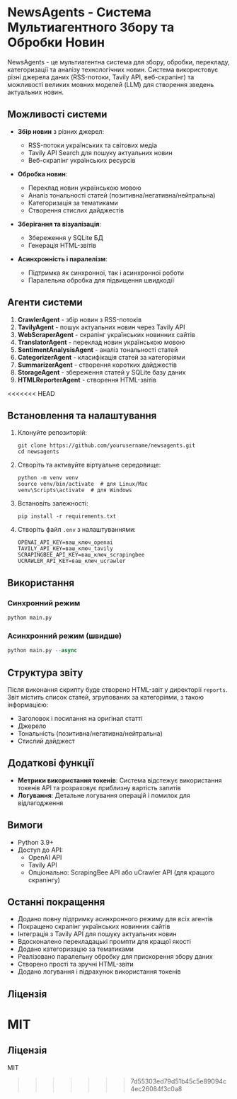 # NewsAgents - Система Мультиагентного Збору та Обробки Новин

NewsAgents - це мультиагентна система для збору, обробки, перекладу, категоризації та аналізу технологічних новин. 
Система використовує різні джерела даних (RSS-потоки, Tavily API, веб-скрапінг) та можливості великих мовних моделей (LLM) для створення зведень актуальних новин.

## Можливості системи

- **Збір новин** з різних джерел:
  - RSS-потоки українських та світових медіа
  - Tavily API Search для пошуку актуальних новин
  - Веб-скрапінг українських ресурсів

- **Обробка новин**:
  - Переклад новин українською мовою
  - Аналіз тональності статей (позитивна/негативна/нейтральна)
  - Категоризація за тематиками
  - Створення стислих дайджестів

- **Зберігання та візуалізація**:
  - Збереження у SQLite БД
  - Генерація HTML-звітів

- **Асинхронність і паралелізм**:
  - Підтримка як синхронної, так і асинхронної роботи
  - Паралельна обробка для підвищення швидкодії

## Агенти системи

1. **CrawlerAgent** - збір новин з RSS-потоків
2. **TavilyAgent** - пошук актуальних новин через Tavily API
3. **WebScraperAgent** - скрапінг українських новинних сайтів
4. **TranslatorAgent** - переклад новин українською мовою
5. **SentimentAnalysisAgent** - аналіз тональності статей
6. **CategorizerAgent** - класифікація статей за категоріями
7. **SummarizerAgent** - створення коротких дайджестів
8. **StorageAgent** - збереження статей у SQLite базу даних
9. **HTMLReporterAgent** - створення HTML-звітів

<<<<<<< HEAD
## Встановлення та налаштування

1. Клонуйте репозиторій:
   ```
   git clone https://github.com/yourusername/newsagents.git
   cd newsagents
   ```

2. Створіть та активуйте віртуальне середовище:
   ```
   python -m venv venv
   source venv/bin/activate  # для Linux/Mac
   venv\Scripts\activate  # для Windows
   ```

3. Встановіть залежності:
   ```
   pip install -r requirements.txt
   ```

4. Створіть файл `.env` з налаштуваннями:
   ```
   OPENAI_API_KEY=ваш_ключ_openai
   TAVILY_API_KEY=ваш_ключ_tavily
   SCRAPINGBEE_API_KEY=ваш_ключ_scrapingbee
   UCRAWLER_API_KEY=ваш_ключ_ucrawler
   ```

## Використання

### Синхронний режим

```python
python main.py
```

### Асинхронний режим (швидше)

```python
python main.py --async
```

## Структура звіту

Після виконання скрипту буде створено HTML-звіт у директорії `reports`. Звіт містить список статей, згрупованих за категоріями, з такою інформацією:
- Заголовок і посилання на оригінал статті
- Джерело
- Тональність (позитивна/негативна/нейтральна)
- Стислий дайджест

## Додаткові функції

- **Метрики використання токенів**: Система відстежує використання токенів API та розраховує приблизну вартість запитів
- **Логування**: Детальне логування операцій і помилок для відлагодження

## Вимоги

- Python 3.9+
- Доступ до API:
  - OpenAI API
  - Tavily API
  - Опціонально: ScrapingBee API або uCrawler API (для кращого скрапінгу)

## Останні покращення

- Додано повну підтримку асинхронного режиму для всіх агентів
- Покращено скрапінг українських новинних сайтів
- Інтеграція з Tavily API для пошуку актуальних новин
- Вдосконалено перекладацькі промпти для кращої якості
- Додано категоризацію за тематиками
- Реалізовано паралельну обробку для прискорення збору даних
- Створено прості та зручні HTML-звіти
- Додано логування і підрахунок використання токенів

## Ліцензія

MIT 
=======
## Ліцензія

MIT
>>>>>>> 7d55303ed79d51b45c5e89094c4ec26084f3c0a8
